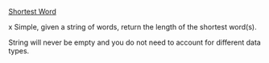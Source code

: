 [Shortest Word](https://www.codewars.com/kata/57cebe1dc6fdc20c57000ac9)

x Simple, given a string of words, return the length of the shortest word(s).

String will never be empty and you do not need to account for different data types.
